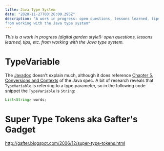```yaml
---
title: Java Type System
date: "2020-11-27T00:26:09.295Z"
description: "A work in progress: open questions, lessons learned, tips, etc. 
from working with the Java type system"
---
```


_This is a work in progress (digital garden style!): open questions, 
lessons learned, tips, etc. from working with the Java type system._

# TypeVariable

The [Javadoc](https://docs.oracle.com/en/java/javase/15/docs/api/java.base/java/lang/reflect/TypeVariable.html) 
doesn't explain much, although it does reference [Chapter 5. Conversions and Contexts](https://docs.oracle.com/javase/specs/jls/se15/html/jls-5.html) 
of the Java spec. A bit of research reveals that `TypeVariable` is referring to a type parameter, so 
in the following code snippet the `TypeVariable` is `String`:
 
```java
List<String> words;
```

# Super Type Tokens aka Gafter's Gadget

http://gafter.blogspot.com/2006/12/super-type-tokens.html
